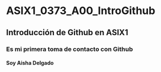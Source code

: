 # ASIX1_0373_A00_IntroGithub
## Introducción de Github en ASIX1
### Es mi primera toma de contacto con Github
#### Soy Aisha Delgado
